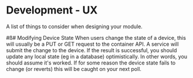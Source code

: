 # Development - UX

A list of things to consider when designing your module.

#ß# Modifying Device State
When users change the state of a device, this will usually be a PUT or GET request to the container API.
A service will submit the change to the device.
If the result is successful, you should update any local state (eg in a database) optimistically. In other words, you should assume it's worked.
If for some reason the device state fails to change (or reverts) this will be caught on your next poll.
